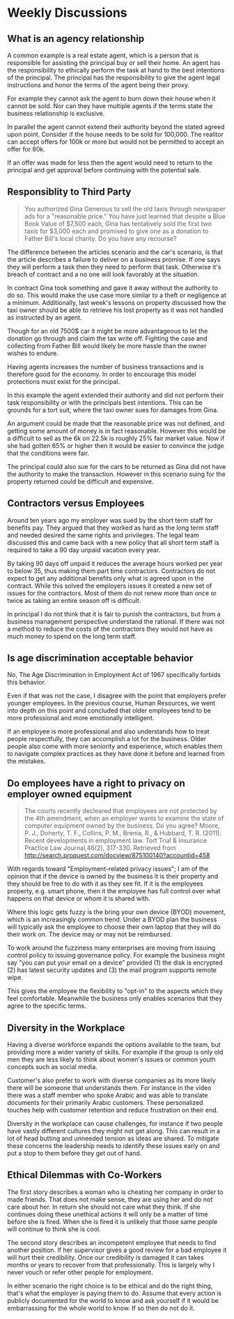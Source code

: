 # Weekly Discussions

## What is an agency relationship

A common example is a real estate agent, which is a person that is responsible for assisting the principal buy or sell their home. An agent has the responsibility to ethically perform the task at hand to the best intentions of the principal. The principal has the responsibility to give the agent legal instructions and honor the terms of the agent being their proxy.

For example they cannot ask the agent to burn down their house when it cannot be sold. Nor can they have multiple agents if the terms state the business relationship is exclusive.

In parallel the agent cannot extend their authority beyond the stated agreed upon point. Consider if the house needs to be sold for 100,000. The realitor can accept offers for 100k or more but would not be permitted to accept an offer for 80k.

If an offer was made for less then the agent would need to return to the principal and get approval before continuing with the potential sale.

## Responsiblity to Third Party

> You authorized Gina Generous to sell the old taxis through newspaper ads for a "reasonable price."  You have just learned that despite a Blue Book Value of $7,500 each, Gina has tentatively sold the first two taxis for $3,000 each and promised to give one as a donation to Father Bill's local charity.  Do you have any recourse?

The difference between the articles scenario and the car's scenario, is that the article describes a failure to deliver on a business promise. If one says they will perform a task then they need to perform that task. Otherwise it's breach of contract and a no one will look favorably at the situation.

In contract Gina took something and gave it away without the authority to do so. This would make the use case more similar to a theft or negligence at a minimum. Additionally,  last week's lessons on property discussed how the taxi owner should be able to retrieve his lost property as it was not handled as instructed by an agent.

Though for an old 7500$ car it might be more advantageous to let the donation go through and claim the tax write off. Fighting the case and collecting from Father Bill would likely be more hassle than the owner wishes to endure.

Having agents increases the number of business transactions and is therefore good for the economy. In order to encourage this model protections must exist for the principal.

In this example the agent extended their authority and did not perform their task responsibility or with the principals best intentions. This can be grounds for a tort suit, where the taxi owner sues for damages from Gina.

An argument could be made that the reasonable price was not defined, and getting some amount of money is in fact reasonable. However this would be a difficult to sell as the 6k on 22.5k is roughly 25% fair market value. Now if she had gotten 65% or higher then it would be easier to convince the judge that the conditions were fair. 

The principal could also sue for the cars to be returned as Gina did not have the authority to make the transaction. However in this scenario suing for the property returned could be difficult and expensive. 

## Contractors versus Employees

Around ten years ago my employer was sued by the short term staff for benefits pay. They argued that they worked as hard as the long term staff and needed desired the same rights and privileges. The legal team discussed this and came back with a new policy that all short term staff is required to take a 90 day unpaid vacation every year.

By taking 90 days off unpaid it reduces the average hours worked per year to below 35, thus making them part time contractors. Contractors do not expect to get any additional benefits only what is agreed upon in the contract. While this solved the employers issues it created a new set of issues for the contractors. Most of them do not renew more than once or twice as taking an entire season off is difficult. 

In principal I do not think that it is fair to punish the contractors, but from a business management perspective understand the rational. If there was not a method to reduce the costs of the contractors they would not have as much money to spend on the long term staff. 

## Is age discrimination acceptable behavior

No, The Age Discrimination in Employment Act of 1967 specifically forbids this behavior.

Even if that was not the case, I disagree with the point that employers prefer younger employees. In the previous course, Human Resources, we went into depth on this point and concluded that older employees tend to be more professional and more emotionally intelligent.

If an employee is more professional and also understands how to treat people respectfully, they can accomplish a lot for the business. Older people also come with more seniority and experience, which enables them to navigate complex practices as they have done it before and learned from the mistakes.

## Do employees have a right to privacy on employer owned equipment

> The courts recently decleared that employees are not protected by the 4th amendment, when an employer wants to examine the state of computer equipment owned by the business. Do you agree? Moore, P. J., Doherty, T. F., Collins, P. M., Brenia, R., & Hubbard, T. R. (2011). Recent  developments in employment law. Tort Trial & Insurance Practice Law Journal,46(2), 317-330. Retrieved from http://search.proquest.com/docview/875100140?accountid=458

With regards toward "Employment-related privacy issues"; I am of the opinion that if the device is owned by the business it is their property and they should be free to do with it as they see fit. If it is the employees property, e.g. smart phone, then it the employee has full control over what happens on that device or whom it is shared with.

Where this logic gets fuzzy is the bring your own device (BYOD) movement, which is an increasingly common trend. Under a BYOD plan the business will typically ask the employee to choose their own laptop that they will do their work on. The device may or may not be reimbursed.

To work around the fuzziness many enterprises are moving from issuing control policy to issuing governance policy. For example the business might say "you can put your email on a device" provided (1) the disk is encrypted (2) has latest security updates and (3) the mail program supports remote wipe.

This gives the employee the flexibility to "opt-in" to the aspects which they feel comfortable. Meanwhile the business only enables scenarios that they agree to the specific terms.

## Diversity in the Workplace

Having a diverse workforce expands the options available to the team, but providing more a wider variety of skills. For example if the group is only old men they are less likely to think about women's issues or common youth concepts such as social media. 

Customer's also prefer to work with diverse companies as its more likely there will be someone that understands them. For instance in the video there was a staff member who spoke Arabic and was able to translate documents for their primarily Arabic customers. These personalized touches help with customer retention and reduce frustration on their end.

Diversity in the workplace can cause challenges, for instance if two people have vastly different cultures they might not get along. This can result in a lot of head butting and unneeded tension as ideas are shared. To mitigate these concerns the leadership needs to identify these issues early on and put a stop to them before they get out of hand.

## Ethical Dilemmas with Co-Workers

The first story describes a woman who is cheating her company in order to made friends. That does not make sense, they are using her and do not care about her. In return she should not care what they think. If she continues doing these unethical actions it will only be a matter of time before she is fired. When she is fired it is unlikely that those same people will continue to think she is cool.

The second story describes an incompetent employee that needs to find another position. If her supervisor gives a good review for a bad employee it will hurt their credibility. Once our credibility is damaged it can takes months or years to recover from that professionally. This is largely why I never vouch or refer other people for employment.

In either scenario the right choice is to be ethical and do the right thing, that's what the employer is paying them to do. Assume that every action is publicly documented for the world to know and ask yourself if it would be embarrassing for the whole world to know. If so then do not do it.
